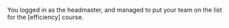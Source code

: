 You logged in as the headmaster, and managed to put your team on the list for the [efficiency] course.
